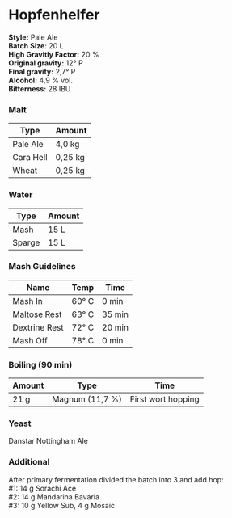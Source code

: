 # Hopfenhelfer

**Style:** Pale Ale  
**Batch Size**: 20 L  
**High Gravitiy Factor:** 20 %  
**Original gravity:** 12° P  
**Final gravity:** 2,7° P  
**Alcohol:** 4,9 % vol.  
**Bitterness:** 28 IBU  

### Malt

| Type      | Amount  |
| --------- | ------- |
| Pale Ale  | 4,0 kg  |
| Cara Hell | 0,25 kg |
| Wheat     | 0,25 kg |

### Water

| Type   | Amount |
| ------ | ------ |
| Mash   | 15 L   |
| Sparge | 15 L   |

### Mash Guidelines 

| Name          | Temp  | Time   |
| ------------- | ----- | ------ |
| Mash In       | 60° C | 0 min  |
| Maltose Rest  | 63° C | 35 min |
| Dextrine Rest | 72° C | 20 min |
| Mash Off      | 78° C | 0 min  |

### Boiling (90 min)

| Amount | Type            | Time               |
| ------ | --------------- | ------------------ |
| 21 g   | Magnum (11,7 %) | First wort hopping |

### Yeast

Danstar Nottingham Ale

### Additional

After primary fermentation divided the batch into 3 and add hop:  
\#1: 14 g Sorachi Ace  
\#2: 14 g Mandarina Bavaria  
\#3: 10 g Yellow Sub, 4 g Mosaic   

